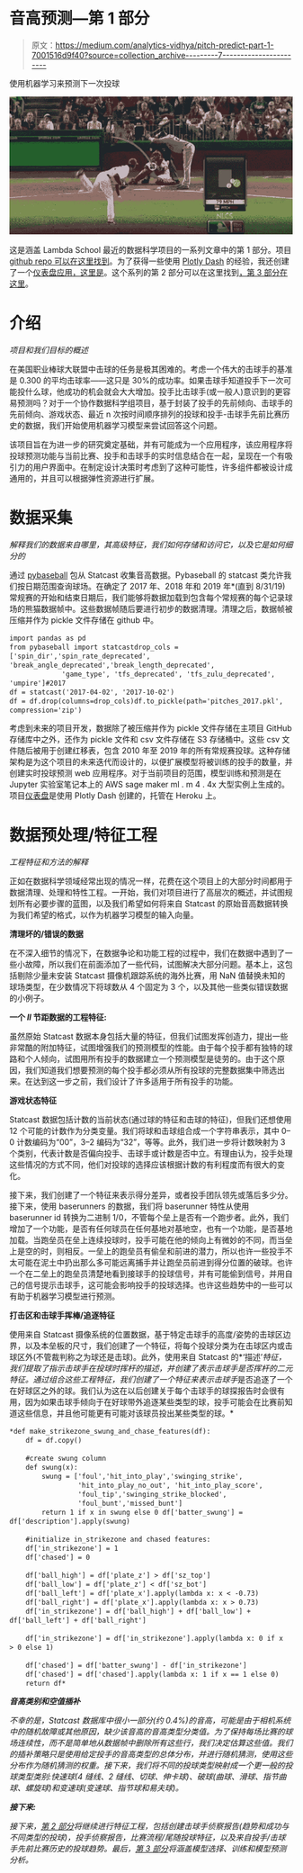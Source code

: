 # 音高预测—第 1 部分

> 原文：<https://medium.com/analytics-vidhya/pitch-predict-part-1-7001516d9f40?source=collection_archive---------7----------------------->

使用机器学习来预测下一次投球

![](img/320f89a6a0934429bafbcf56a2ff582b.png)

这是涵盖 Lambda School 最近的数据科学项目的一系列文章中的第 1 部分。项目 [github repo 可以在这里找到](https://github.com/labs15-baseball-pitch-predictor)。为了获得一些使用 [Plotly Dash](https://plot.ly/dash/) 的经验，我还创建了一个[仪表盘应用，这里是](https://pitch-predict.herokuapp.com/)。这个系列的第 2 部分可以在这里找到[，第 3 部分](/@jmancuso82/pitch-predict-part-2-637e3578d3e8)[在这里](/@jmancuso82/pitch-predict-part-3-2f648d8fe825)。

# 介绍

*项目和我们目标的概述*

在美国职业棒球大联盟中击球的任务是极其困难的。考虑一个伟大的击球手的基准是 0.300 的平均击球率——这只是 30%的成功率。如果击球手知道投手下一次可能投什么球，他成功的机会就会大大增加。投手比击球手(或一般人)意识到的更容易预测吗？对于一个协作数据科学组项目，基于封装了投手的先前倾向、击球手的先前倾向、游戏状态、最近 n 次按时间顺序排列的投球和投手-击球手先前比赛历史的数据，我们开始使用机器学习模型来尝试回答这个问题。

该项目旨在为进一步的研究奠定基础，并有可能成为一个应用程序，该应用程序将投球预测功能与当前比赛、投手和击球手的实时信息结合在一起，呈现在一个有吸引力的用户界面中。在制定设计决策时考虑到了这种可能性，许多组件都被设计成通用的，并且可以根据弹性资源进行扩展。

# 数据采集

*解释我们的数据来自哪里，其高级特征，我们如何存储和访问它，以及它是如何细分的*

通过 [pybaseball](https://github.com/jldbc/pybaseball) 包从 Statcast 收集音高数据。Pybaseball 的 statcast 类允许我们按日期范围查询球场。在确定了 2017 年、2018 年和 2019 年*(直到 8/31/19)常规赛的开始和结束日期后，我们能够将数据加载到包含每个常规赛的每个记录球场的熊猫数据帧中。这些数据帧随后要进行初步的数据清理。清理之后，数据帧被压缩并作为 pickle 文件存储在 github 中。

```
import pandas as pd
from pybaseball import statcastdrop_cols = ['spin_dir','spin_rate_deprecated', 'break_angle_deprecated','break_length_deprecated', 
             'game_type', 'tfs_deprecated', 'tfs_zulu_deprecated', 'umpire']#2017
df = statcast('2017-04-02', '2017-10-02')
df = df.drop(columns=drop_cols)df.to_pickle(path='pitches_2017.pkl', compression='zip')
```

考虑到未来的项目开发，数据除了被压缩并作为 pickle 文件存储在主项目 GitHub 存储库中之外，还作为 pickle 文件和 csv 文件存储在 S3 存储桶中。这些 csv 文件随后被用于创建红移表，包含 2010 年至 2019 年的所有常规赛投球。这种存储架构是为这个项目的未来迭代而设计的，以便扩展模型将被训练的投手的数量，并创建实时投球预测 web 应用程序。对于当前项目的范围，模型训练和预测是在 Jupyter 实验室笔记本上的 AWS sage maker ml . m 4 . 4x 大型实例上生成的。项目[仪表盘](https://pitch-predict.herokuapp.com/)是使用 Plotly Dash 创建的，托管在 Heroku 上。

# 数据预处理/特征工程

*工程特征和方法的解释*

正如在数据科学领域经常出现的情况一样，花费在这个项目上的大部分时间都用于数据清理、处理和特性工程。一开始，我们对项目进行了高层次的概述，并试图规划所有必要步骤的蓝图，以及我们希望如何将来自 Statcast 的原始音高数据转换为我们希望的格式，以作为机器学习模型的输入向量。

**清理坏的/错误的数据**

在不深入细节的情况下，在数据争论和功能工程的过程中，我们在数据中遇到了一些小故障，所以我们在前面添加了一些代码，试图解决大部分问题。基本上，这包括剔除少量未安装 Statcast 摄像机跟踪系统的海外比赛，用 NaN 值替换未知的球场类型，在少数情况下将球数从 4 个固定为 3 个，以及其他一些类似错误数据的小例子。

**一个 *ll* 节距数据的工程特征:**

虽然原始 Statcast 数据本身包括大量的特征，但我们试图发挥创造力，提出一些非常酷的附加特征，试图增强我们的预测模型的性能。由于每个投手都有独特的球路和个人倾向，试图用所有投手的数据建立一个预测模型是徒劳的。由于这个原因，我们知道我们想要预测的每个投手都必须从所有投球的完整数据集中筛选出来。在达到这一步之前，我们设计了许多适用于所有投手的功能。

**游戏状态特征**

Statcast 数据包括计数的当前状态(通过球的特征和击球的特征)，但我们还想使用 12 个可能的计数作为分类变量。我们将球和击球组合成一个字符串表示，其中 0–0 计数编码为“00”，3–2 编码为“32”，等等。此外，我们进一步将计数映射为 3 个类别，代表计数是否偏向投手、击球手或计数是否中立。有理由认为，投手处理这些情况的方式不同，他们对投球的选择应该根据计数的有利程度而有很大的变化。

接下来，我们创建了一个特征来表示得分差异，或者投手团队领先或落后多少分。接下来，使用 baserunners 的数据，我们将 baserunner 特性从使用 baserunner id 转换为二进制 1/0，不管每个垒上是否有一个跑步者。此外，我们增加了一个功能，是否有任何球员在任何基地对基地空，也有一个功能，是否基地加载。当跑垒员在垒上连续投球时，投手可能在他的倾向上有微妙的不同，而当垒上是空的时，则相反。一垒上的跑垒员有偷垒和前进的潜力，所以也许一些投手不太可能在泥土中扔出那么多可能远离捕手并让跑垒员前进到得分位置的破球。也许一个在二垒上的跑垒员清楚地看到接球手的投球信号，并有可能偷到信号，并用自己的信号提示击球手，这可能会影响投手的投球选择。也许这些趋势中的一些可以有助于机器学习模型进行预测。

**打击区和击球手挥棒/追逐特征**

使用来自 Statcast 摄像系统的位置数据，基于特定击球手的高度/姿势的击球区边界，以及本垒板的尺寸，我们创建了一个特征，将每个投球分类为在击球区内或击球区外(不管裁判称之为球还是击球)。此外，使用来自 Statcast 的*‘描述’*特征，我们提取了指示击球手在投球时挥杆的描述，并创建了表示击球手是否挥杆的二元特征。通过组合这些工程特征，我们创建了一个特征来表示击球手*是否追逐了一个在好球区之外的球。我们认为这在以后创建关于每个击球手的球探报告时会很有用，因为如果击球手倾向于在好球带外追逐某些类型的球，投手可能会在比赛前知道这些信息，并且他可能更有可能对该球员投出某些类型的球。*

```
*def make_strikezone_swung_and_chase_features(df):
    df = df.copy()

    #create swung column
    def swung(x):
        swung = ['foul','hit_into_play','swinging_strike',
                 'hit_into_play_no_out', 'hit_into_play_score',
                 'foul_tip','swinging_strike_blocked',
                 'foul_bunt','missed_bunt']
        return 1 if x in swung else 0 df['batter_swung'] = df['description'].apply(swung)

    #initialize in_strikezone and chased features:
    df['in_strikezone'] = 1
    df['chased'] = 0

    df['ball_high'] = df['plate_z'] > df['sz_top']
    df['ball_low'] = df['plate_z'] < df['sz_bot']
    df['ball_left'] = df['plate_x'].apply(lambda x: x < -0.73)
    df['ball_right'] = df['plate_x'].apply(lambda x: x > 0.73)
    df['in_strikezone'] = df['ball_high'] + df['ball_low'] +    df['ball_left'] + df['ball_right']

    df['in_strikezone'] = df['in_strikezone'].apply(lambda x: 0 if x    > 0 else 1)

    df['chased'] = df['batter_swung'] - df['in_strikezone']
    df['chased'] = df['chased'].apply(lambda x: 1 if x == 1 else 0)
    return df*
```

***音高类别和空值插补***

*不幸的是，Statcast 数据库中很小一部分(约 0.4%)的音高，可能是由于相机系统中的随机故障或其他原因，缺少该音高的音高类型分类值。为了保持每场比赛的球场连续性，而不是简单地从数据帧中删除所有这些行，我们决定估算这些值。我们的插补策略只是使用给定投手的音高类型的总体分布，并进行随机猜测，使用这些分布作为随机猜测的权重。接下来，我们将不同的投球类型映射成一个更一般的投球类型类别:快速球(4 缝线、2 缝线、切球、伸卡球)、破球(曲球、滑球、指节曲球、螺旋球)和变速球(变速球、指节球和易夫球)。*

***接下来:***

*接下来，[第 2 部分](/@jmancuso82/pitch-predict-part-2-637e3578d3e8)将继续进行特征工程，包括创建击球手侦察报告(趋势和成功与不同类型的投球)，投手侦察报告，比赛流程/尾随投球特征，以及来自投手/击球手先前比赛历史的投球趋势。最后，[第 3 部分](/@jmancuso82/pitch-predict-part-3-2f648d8fe825)将涵盖模型选择、训练和模型预测分析。*
